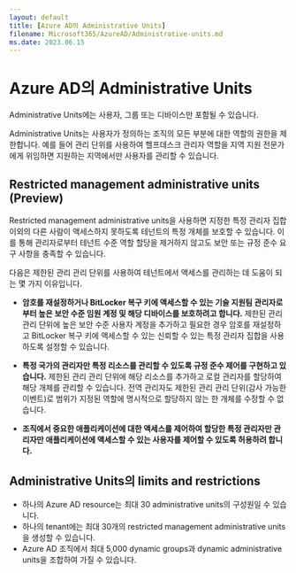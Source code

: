 ```yaml
---
layout: default
title: [Azure AD의 Administrative Units]
filename: Microsoft365/AzureAD/Administrative-units.md
ms.date: 2023.06.15
---
```


# Azure AD의 Administrative Units

Administrative Units에는 사용자, 그룹 또는 디바이스만 포함될 수 있습니다.

Administrative Units는 사용자가 정의하는 조직의 모든 부분에 대한 역할의 권한을 제한합니다. 예를 들어 관리 단위를 사용하여 헬프데스크 관리자 역할을 지역 지원 전문가에게 위임하면 지원하는 지역에서만 사용자를 관리할 수 있습니다.

## Restricted management administrative units (Preview)

Restricted management administrative units을 사용하면 지정한 특정 관리자 집합 이외의 다른 사람이 액세스하지 못하도록 테넌트의 특정 개체를 보호할 수 있습니다. 이를 통해 관리자로부터 테넌트 수준 역할 할당을 제거하지 않고도 보안 또는 규정 준수 요구 사항을 충족할 수 있습니다.

다음은 제한된 관리 관리 단위를 사용하여 테넌트에서 액세스를 관리하는 데 도움이 되는 몇 가지 이유입니다.

- **암호를 재설정하거나 BitLocker 복구 키에 액세스할 수 있는 기술 지원팀 관리자로부터 높은 보안 수준 임원 계정 및 해당 디바이스를 보호하려고 합니다.** 제한된 관리 관리 단위에 높은 보안 수준 사용자 계정을 추가하고 필요한 경우 암호를 재설정하고 BitLocker 복구 키에 액세스할 수 있는 신뢰할 수 있는 특정 관리자 집합을 사용하도록 설정할 수 있습니다.

- **특정 국가의 관리자만 특정 리소스를 관리할 수 있도록 규정 준수 제어를 구현하고 있습니다.** 제한된 관리 관리 단위에 해당 리소스를 추가하고 로컬 관리자를 할당하여 해당 개체를 관리할 수 있습니다. 전역 관리자도 제한된 관리 관리 단위(감사 가능한 이벤트)로 범위가 지정된 역할에 명시적으로 할당하지 않는 한 개체를 수정할 수 없습니다.

- **조직에서 중요한 애플리케이션에 대한 액세스를 제어하여 할당한 특정 관리자만 관리자만 애플리케이션에 액세스할 수 있는 사용자를 제어할 수 있도록 허용하려 합니다.**

## Administrative Units의 limits and restrictions

- 하나의 Azure AD resource는 최대 30 administrative units의 구성원일 수 있습니다.
- 하나의 tenant에는 최대 30개의 restricted management administrative units을 생성할 수 있습니다.
- Azure AD 조직에서 최대 5,000 dynamic groups과 dynamic administrative units을 조합하여 가질 수 있습니다.






